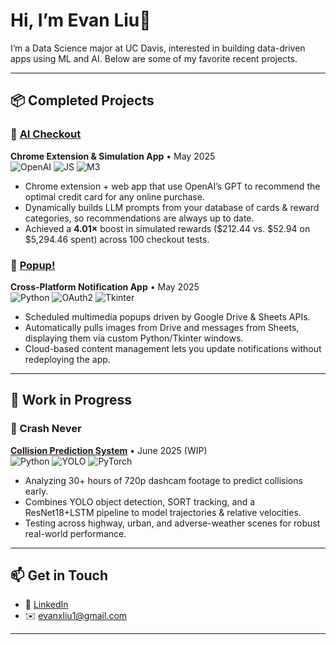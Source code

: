 # Hi, I’m Evan Liu👋

I’m a Data Science major at UC Davis, interested in building data-driven apps using ML and AI. Below are some of my favorite recent projects.

---

## 📦 Completed Projects

### 🚀 [AI Checkout](https://github.com/evanxliu1/AICheckout)
**Chrome Extension & Simulation App** • May 2025  
![OpenAI](https://img.shields.io/badge/OpenAI-API-blue) ![JS](https://img.shields.io/badge/JavaScript-ES6-yellow) ![M3](https://img.shields.io/badge/Manifest%20V3-lightgrey)  

- Chrome extension + web app that use OpenAI’s GPT to recommend the optimal credit card for any online purchase.  
- Dynamically builds LLM prompts from your database of cards & reward categories, so recommendations are always up to date.  
- Achieved a **4.01×** boost in simulated rewards ($212.44 vs. $52.94 on \$5,294.46 spent) across 100 checkout tests.

### 🔔 [Popup!](https://github.com/evanxliu1/popup)
**Cross-Platform Notification App** • May 2025  
![Python](https://img.shields.io/badge/Python-3.10-blue) ![OAuth2](https://img.shields.io/badge/OAuth2-green) ![Tkinter](https://img.shields.io/badge/Tkinter-grey)  

- Scheduled multimedia popups driven by Google Drive & Sheets APIs.  
- Automatically pulls images from Drive and messages from Sheets, displaying them via custom Python/Tkinter windows.  
- Cloud-based content management lets you update notifications without redeploying the app.

---

## 🚧 Work in Progress

### 📸 Crash Never  
[**Collision Prediction System**](https://github.com/your-username/crash-never) • June 2025 (WIP)  
![Python](https://img.shields.io/badge/Python-3.10-blue) ![YOLO](https://img.shields.io/badge/YOLO-darkred) ![PyTorch](https://img.shields.io/badge/PyTorch-orange)  

- Analyzing 30+ hours of 720p dashcam footage to predict collisions early.  
- Combines YOLO object detection, SORT tracking, and a ResNet18+LSTM pipeline to model trajectories & relative velocities.  
- Testing across highway, urban, and adverse-weather scenes for robust real-world performance.

---

## 📫 Get in Touch

- 🔗 [LinkedIn](https://linkedin.com/in/evanxliu1)  
- ✉️ evanxliu1@gmail.com 

---
